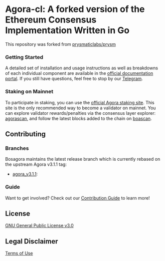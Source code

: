 # Agora-cl: A forked version of the Ethereum Consensus Implementation Written in Go

This repository was forked from [prysmaticlabs/prysm](https://github.com/prysmaticlabs/prysm)

### Getting Started

A detailed set of installation and usage instructions as well as breakdowns of each individual component are available in the [official documentation portal](https://agora-cl-docs.bosagora.org). If you still have questions, feel free to stop by our [Telegram](https://t.me/bosagora_eng).

### Staking on Mainnet

To participate in staking, you can use the [official Agora staking site](https://agora-staking.bosagora.org/). This site is the only recommended way to become a validator on mainnet. You can explore validator rewards/penalties via the consensus layer explorer: [agorascan](https://www.agorascan.io/), and follow the latest blocks added to the chain on [boascan](https://www.boascan.io/).


## Contributing
### Branches
Bosagora maintains the latest release branch which is currently rebased on the upstream Agora v3.1.1 tag:

* [agora_v3.1.1](https://github.com/bosagora/agora-cl/tree/agora_v3.1.1):

### Guide
Want to get involved? Check out our [Contribution Guide](https://agora-cl-docs.bosagora.org/docs/contribute/contribution-guidelines) to learn more!

## License

[GNU General Public License v3.0](https://www.gnu.org/licenses/gpl-3.0.en.html)

## Legal Disclaimer

[Terms of Use](/TERMS_OF_SERVICE.md)
